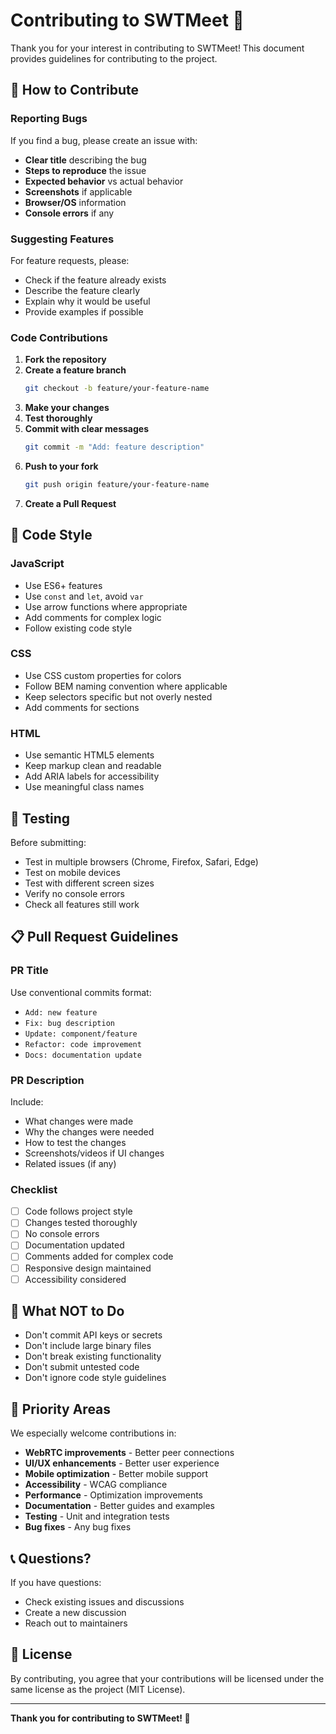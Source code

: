 # Contributing to SWTMeet 🤝

Thank you for your interest in contributing to SWTMeet! This document provides guidelines for contributing to the project.

## 🌟 How to Contribute

### Reporting Bugs

If you find a bug, please create an issue with:
- **Clear title** describing the bug
- **Steps to reproduce** the issue
- **Expected behavior** vs actual behavior
- **Screenshots** if applicable
- **Browser/OS** information
- **Console errors** if any

### Suggesting Features

For feature requests, please:
- Check if the feature already exists
- Describe the feature clearly
- Explain why it would be useful
- Provide examples if possible

### Code Contributions

1. **Fork the repository**
2. **Create a feature branch**
   ```bash
   git checkout -b feature/your-feature-name
   ```
3. **Make your changes**
4. **Test thoroughly**
5. **Commit with clear messages**
   ```bash
   git commit -m "Add: feature description"
   ```
6. **Push to your fork**
   ```bash
   git push origin feature/your-feature-name
   ```
7. **Create a Pull Request**

## 📝 Code Style

### JavaScript
- Use ES6+ features
- Use `const` and `let`, avoid `var`
- Use arrow functions where appropriate
- Add comments for complex logic
- Follow existing code style

### CSS
- Use CSS custom properties for colors
- Follow BEM naming convention where applicable
- Keep selectors specific but not overly nested
- Add comments for sections

### HTML
- Use semantic HTML5 elements
- Keep markup clean and readable
- Add ARIA labels for accessibility
- Use meaningful class names

## 🧪 Testing

Before submitting:
- Test in multiple browsers (Chrome, Firefox, Safari, Edge)
- Test on mobile devices
- Test with different screen sizes
- Verify no console errors
- Check all features still work

## 📋 Pull Request Guidelines

### PR Title
Use conventional commits format:
- `Add: new feature`
- `Fix: bug description`
- `Update: component/feature`
- `Refactor: code improvement`
- `Docs: documentation update`

### PR Description
Include:
- What changes were made
- Why the changes were needed
- How to test the changes
- Screenshots/videos if UI changes
- Related issues (if any)

### Checklist
- [ ] Code follows project style
- [ ] Changes tested thoroughly
- [ ] No console errors
- [ ] Documentation updated
- [ ] Comments added for complex code
- [ ] Responsive design maintained
- [ ] Accessibility considered

## 🚫 What NOT to Do

- Don't commit API keys or secrets
- Don't include large binary files
- Don't break existing functionality
- Don't submit untested code
- Don't ignore code style guidelines

## 🎯 Priority Areas

We especially welcome contributions in:
- **WebRTC improvements** - Better peer connections
- **UI/UX enhancements** - Better user experience
- **Mobile optimization** - Better mobile support
- **Accessibility** - WCAG compliance
- **Performance** - Optimization improvements
- **Documentation** - Better guides and examples
- **Testing** - Unit and integration tests
- **Bug fixes** - Any bug fixes

## 📞 Questions?

If you have questions:
- Check existing issues and discussions
- Create a new discussion
- Reach out to maintainers

## 📄 License

By contributing, you agree that your contributions will be licensed under the same license as the project (MIT License).

---

**Thank you for contributing to SWTMeet! 🎉**
